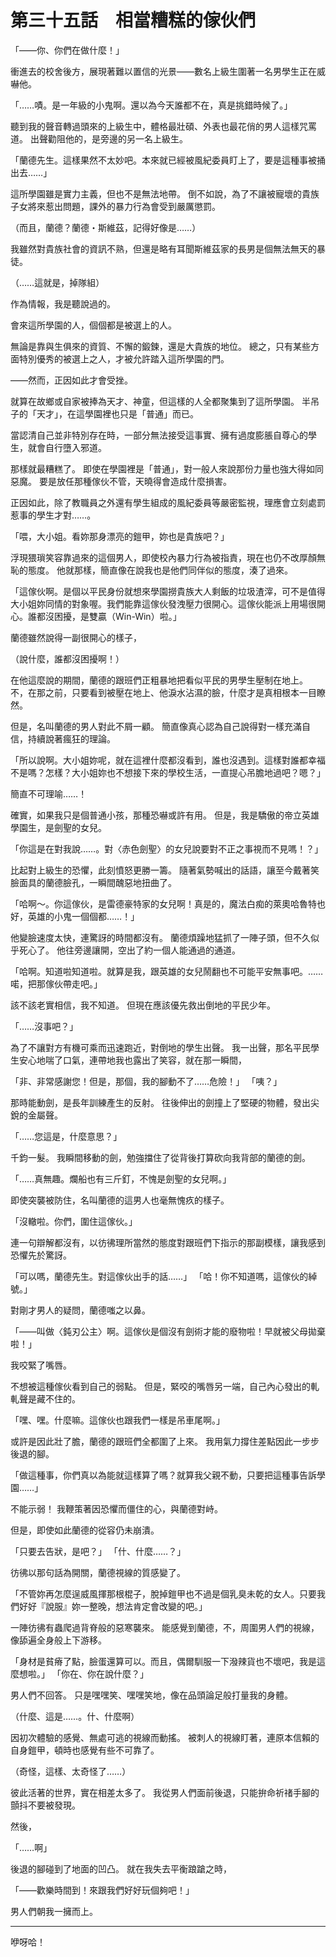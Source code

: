 # 第三十五話　相當糟糕的傢伙們

「――你、你們在做什麼！」

衝進去的校舍後方，展現著難以置信的光景——數名上級生圍著一名男學生正在威嚇他。

「……嘖。是一年級的小鬼啊。還以為今天誰都不在，真是挑錯時候了。」

聽到我的聲音轉過頭來的上級生中，體格最壯碩、外表也最花俏的男人這樣咒罵道。
出聲勸阻他的，是旁邊的另一名上級生。

「蘭德先生。這樣果然不太妙吧。本來就已經被風紀委員盯上了，要是這種事被捅出去……」

這所學園雖是實力主義，但也不是無法地帶。
倒不如說，為了不讓被寵壞的貴族子女將來惹出問題，課外的暴力行為會受到嚴厲懲罰。

（而且，蘭德？蘭德・斯維茲，記得好像是……）

我雖然對貴族社會的資訊不熟，但還是略有耳聞斯維茲家的長男是個無法無天的暴徒。

（……這就是，掉隊組）

作為情報，我是聽說過的。

會來這所學園的人，個個都是被選上的人。

無論是靠與生俱來的資質、不懈的鍛鍊，還是大貴族的地位。
總之，只有某些方面特別優秀的被選上之人，才被允許踏入這所學園的門。

――然而，正因如此才會受挫。

就算在故鄉或自家被捧為天才、神童，但這樣的人全都聚集到了這所學園。
半吊子的「天才」，在這學園裡也只是「普通」而已。

當認清自己並非特別存在時，一部分無法接受這事實、擁有過度膨脹自尊心的學生，就會自行墮入邪道。

那樣就最糟糕了。
即使在學園裡是「普通」，對一般人來說那份力量也強大得如同惡魔。
要是放任那種傢伙不管，天曉得會造成什麼損害。

正因如此，除了教職員之外還有學生組成的風紀委員等嚴密監視，理應會立刻處罰惹事的學生才對……。

「喂，大小姐。看妳那身漂亮的鎧甲，妳也是貴族吧？」

浮現猥瑣笑容靠過來的這個男人，即使校內暴力行為被指責，現在也仍不改厚顏無恥的態度。
他就那樣，簡直像在說我也是他們同伴似的態度，湊了過來。

「這傢伙啊。是個以平民身份就想來學園撈貴族大人剩飯的垃圾渣滓，可不是值得大小姐妳同情的對象喔。我們能靠這傢伙發洩壓力很開心。這傢伙能派上用場很開心。誰都沒困擾，是雙贏（Win-Win）啦。」

蘭德雖然說得一副很開心的樣子，

（說什麼，誰都沒困擾啊！）

在他這麼說的期間，蘭德的跟班們正粗暴地把看似平民的男學生壓制在地上。
不，在那之前，只要看到被壓在地上、他淚水沾濕的臉，什麼才是真相根本一目瞭然。

但是，名叫蘭德的男人對此不屑一顧。
簡直像真心認為自己說得對一樣充滿自信，持續說著瘋狂的理論。

「所以說啊。大小姐妳呢，就在這裡什麼都沒看到，誰也沒遇到。這樣對誰都幸福不是嗎？怎樣？大小姐妳也不想接下來的學校生活，一直提心吊膽地過吧？嗯？」

簡直不可理喻……！

確實，如果我只是個普通小孩，那種恐嚇或許有用。
但是，我是驕傲的帝立英雄學園生，是劍聖的女兒。

「你這是在對我說……。對〈赤色劍聖〉的女兒說要對不正之事視而不見嗎！？」

比起對上級生的恐懼，此刻憤怒更勝一籌。
隨著氣勢喊出的話語，讓至今戴著笑臉面具的蘭德臉孔，一瞬間醜惡地扭曲了。

「哈啊～。你這傢伙，是雷德豪特家的女兒啊！真是的，魔法白痴的萊奧哈魯特也好，英雄的小鬼一個個都……！」

他變臉速度太快，連驚訝的時間都沒有。
蘭德煩躁地猛抓了一陣子頭，但不久似乎死心了。
他往旁邊讓開，空出了約一個人能通過的通道。

「哈啊。知道啦知道啦。就算是我，跟英雄的女兒鬧翻也不可能平安無事吧。……喏，把那傢伙帶走吧。」

該不該老實相信，我不知道。
但現在應該優先救出倒地的平民少年。

「……沒事吧？」

為了不讓對方有機可乘而迅速跑近，對倒地的學生出聲。
我一出聲，那名平民學生安心地喘了口氣，連帶地我也露出了笑容，就在那一瞬間，

「非、非常感謝您！但是，那個，我的腳動不了……危險！」
「咦？」

那時能動劍，是長年訓練產生的反射。
往後伸出的劍撞上了堅硬的物體，發出尖銳的金屬聲。

「……您這是，什麼意思？」

千鈞一髮。
我瞬間移動的劍，勉強擋住了從背後打算砍向我背部的蘭德的劍。

「……真無趣。爛船也有三斤釘，不愧是劍聖的女兒啊。」

即使突襲被防住，名叫蘭德的這男人也毫無愧疚的樣子。

「沒轍啦。你們，圍住這傢伙。」

連一句辯解都沒有，以彷彿理所當然的態度對跟班們下指示的那副模樣，讓我感到恐懼先於驚訝。

「可以嗎，蘭德先生。對這傢伙出手的話……」
「哈！你不知道嗎，這傢伙的綽號。」

對剛才男人的疑問，蘭德嗤之以鼻。

「――叫做〈鈍刃公主〉啊。這傢伙是個沒有劍術才能的廢物啦！早就被父母拋棄啦！」

我咬緊了嘴唇。

不想被這種傢伙看到自己的弱點。
但是，緊咬的嘴唇另一端，自己內心發出的軋軋聲是藏不住的。

「嘿、嘿。什麼嘛。這傢伙也跟我們一樣是吊車尾啊。」

或許是因此壯了膽，蘭德的跟班們全都圍了上來。
我用氣力撐住差點因此一步步後退的腳。

「做這種事，你們真以為能就這樣算了嗎？就算我父親不動，只要把這種事告訴學園……」

不能示弱！
我鞭策著因恐懼而僵住的心，與蘭德對峙。

但是，即使如此蘭德的從容仍未崩潰。

「只要去告狀，是吧？」
「什、什麼……？」

彷彿以那句話為開關，蘭德視線的質感變了。

「不管妳再怎麼逞威風揮那根棍子，脫掉鎧甲也不過是個乳臭未乾的女人。只要我們好好『說服』妳一整晚，想法肯定會改變的吧。」

一陣彷彿有蟲爬過背脊般的惡寒襲來。
能感覺到蘭德，不，周圍男人們的視線，像舔遍全身般上下游移。

「身材是貧瘠了點，臉蛋還算可以。而且，偶爾馴服一下潑辣貨也不壞吧，我是這麼想啦。」
「你在、你在說什麼？」

男人們不回答。
只是嘿嘿笑、嘿嘿笑地，像在品頭論足般打量我的身體。

（什麼、這是……。什、什麼啊）

因初次體驗的感覺、無處可逃的視線而動搖。
被刺人的視線盯著，連原本信賴的自身鎧甲，頓時也感覺有些不可靠了。

（奇怪，這樣、太奇怪了……）

彼此活著的世界，實在相差太多了。
我從男人們面前後退，只能拚命祈禇手腳的顫抖不要被發現。

然後，

「……啊」

後退的腳碰到了地面的凹凸。
就在我失去平衡踉蹌之時，

「――歡樂時間到！來跟我們好好玩個夠吧！」

男人們朝我一擁而上。

---

咿呀哈！
